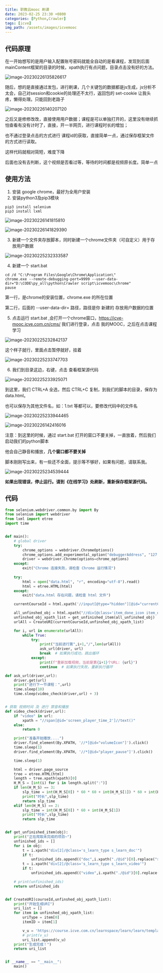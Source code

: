 ```yaml
---
title: 职教云mooc 刷课
date: 2023-02-25 23:30 +0800
categories: [Python,Crawler]
tags: [icve]
img_path: /assets/images/icvemooc
---
```




## 代码原理

在一开始想写的是用户输入配置账号密码就能全自动的是看课程，发现到后面mainContent框架的目录的时候，xpath执行有点问题，目录点击没有好的方法。

![image-20230226135826617](image-20230226135826617.png)

随后，想的是直接通过发包，进行刷课，几个关键包的数据都是js生成，js分析不太会，自己对session和cookie的处理还不太行，返回包的 set-cookie 让我头疼，懒得处理。只能回到老路子

![image-20230226140207120](image-20230226140207120.png)

之后又是修修改改，直接使用用户数据；课程是可以单独打开的，这里没有继续抓怕查看有没有计时了，直接，开一半网页，进行课程时长的增加；

也不通过登录点击的方式进行 课程id的获取，直接简单一点，通过保存框架文件的方式进行读取。

这样代码就相对简短，难度下降

后面也没有去判断，这个视频是否看过等，等待的时间都是视频原长度。简单一点



## 使用方法

1. 安装 google chrome，最好为全用户安装
2. 安装python3及pip3模块

```
pip3 install selenium
pip3 install lxml
```

![image-20230226141815810](image-20230226141815810.png)

![image-20230226141829390](image-20230226141829390.png)

3. 新建一个文件夹存放脚本，同时新建一个chrome文件夹（可自定义）用于存放用户数据

![image-20230225232333587](image-20230225232333587.png)

4. 新建一个 start.bat 

```
cd /d "C:\Program Files\Google\Chrome\Application\"
chrome.exe --remote-debugging-port=9999 --user-data-dir="D:\CODE\py_all\python\Crawler script\icvemooc\chrome"
pause
```

第一行，是chrome的安装位置，chrome.exe 的所在位置

第二行，后面的 --user-data-dir= 路径，路径是你 新建的 存放用户数据的位置

5. 点击运行 start.bat ,会打开一个chrome窗口，https://icve-mooc.icve.com.cn/cms/ 我们进行登录，点击 我的MOOC，之后在点击课程学习

![image-20230225232842137](image-20230225232842137.png)

这个样子就行，里面点击暂停就好，挂着

![image-20230225233747703](image-20230225233747703.png)

6. 我们到目录这边，右键，点击 查看框架源代码

![image-20230225233925071](image-20230225233925071.png)

到这里，我们 CTRL+A 全选，然后 CTRL+C 复制，到我们的脚本的目录，保存为 data.html。

也可以保存为其他文件名，如：1.txt 等都可以，要修改代码中的文件名

![image-20230225233944465](image-20230225233944465.png)

![image-20230226142416016](image-20230226142416016.png)

注意：到这里的时候，通过 start.bat 打开的窗口不要关掉，一直放着，然后我们启动我们的python脚本

他会自己静音和播放，**几个窗口都不要关掉**

脚本刚刚写出来，有一些还不全面，提示等不够好，如果有问题，请联系我。

![image-20230225234539444](image-20230225234539444.png)





**如果出现错误，停止运行。请到《在线学习》处刷新，重新保存框架源代码。**



## 代码

```python
from selenium.webdriver.common.by import By
from selenium import webdriver
from lxml import etree
import time


def main():
    # global driver
    try:
        chrome_options = webdriver.ChromeOptions()
        chrome_options.add_experimental_option("debuggerAddress", "127.0.0.1:9999")
        driver = webdriver.Chrome(options=chrome_options)
    except:
        exit("Chrome 连接失败，请检查 Chrome 运行情况")
    
    try:
        html = open("data.html", "r", encoding="utf-8").read()
        html = etree.HTML(html)
    except:
        exit("data.html 存在问题，请检查 html 文件")

    currentCourseId = html.xpath('//input[@type="hidden"][@id="currentCourseId"]/@value')[0]

    all_unfinshed_obj = html.xpath("//div[@class='item_done_icon item_done_pos']/..")
    unfinshed_obj_xpath_list = get_unfinished_item(all_unfinshed_obj)
    urlAll = CreateURI(currentCourseId,unfinshed_obj_xpath_list)

    for i, url in enumerate(urlAll):
        while True:
            try:
                print("当前进行第",i+1,"/",len(urlAll))
                ask_url(driver, url)
                break  # 如果执行成功，跳出循环
            except:
                print(f"重新加载视频，当前是第{i+1}个URL: {url}")
                continue  # 如果执行失败，重新执行循环

def ask_url(driver,url):
    driver.get(url)
    print("进行下一节课程：",url)
    time.sleep(10)
    time.sleep(video_check(driver,url) + 3)


# 获取 视频时间 及 进行 禁音和播放
def video_check(driver,url):
    if "video" in url:
        xpath = "//span[@id='screen_player_time_2']//text()"
    else:
        return 0

    print("准备开始播放....")
    driver.find_element(By.XPATH, '//*[@id="volumeIcon"]').click()
    time.sleep(1)
    driver.find_element(By.XPATH, '//*[@id="player_pause"]').click()

    time.sleep(1)

    html = driver.page_source
    tree = etree.HTML(html)
    length = tree.xpath(xpath)[0]
    H_M_S = [int(i) for i in length.split(":")]
    if len(H_M_S) == 3:
        slp_time = int(H_M_S[0]) * 60 * 60 + int(H_M_S[1]) * 60 + int(H_M_S[2])
        print("时长",slp_time)
        return slp_time
    elif len(H_M_S) == 2:
        slp_time = int(H_M_S[0]) * 60 + int(H_M_S[1])
        print("时长",slp_time)
        return slp_time


def get_unfinished_item(obj):
    print("正在爬取未完成的项目~")
    unfinished_ids = []
    for i in obj:
        t = i.xpath("div[2]/@class='s_learn_type s_learn_doc'")
        if t:
            unfinished_ids.append(("doc",i.xpath("./@id")[0].replace("s_point_", "")))
        t = i.xpath("div[2]/@class='s_learn_type s_learn_video'")
        if t:
            unfinished_ids.append(("video",i.xpath("./@id")[0].replace("s_point_", "")))

    # print(unfinished_ids)
    return unfinished_ids


def CreateURI(courseId,unfinshed_obj_xpath_list):
    print("开始生成URI")
    uri_list = []
    for item in unfinshed_obj_xpath_list:
        uriType = item[0]
        itemID = item[1]

        v_u = 'https://course.icve.com.cn/learnspace/learn/learn/templateeight/content_%s.action?params.courseId=%s&params.itemId=%s&params.templateStyleType=0&_t=%s'%(uriType,courseId,itemID,str(round(time.time() * 1000)))
        # print(v_u)
        uri_list.append(v_u)
    print("生成完成！")
    return uri_list


if __name__ == "__main__":
    main()

```

